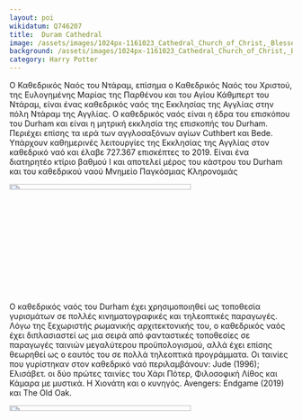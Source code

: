 ```yaml
---
layout: poi
wikidatum: Q746207
title:  Duram Cathedral
image: /assets/images/1024px-1161023_Cathedral_Church_of_Christ,_Blessed_Mary_the_Virgin_and_St_Cuthbert_of_Durham,_Interior,_Cloisters_Durham_20240523_0093_DxO.jpg
background: /assets/images/1024px-1161023_Cathedral_Church_of_Christ,_Blessed_Mary_the_Virgin_and_St_Cuthbert_of_Durham,_Interior,_Cloisters_Durham_20240523_0093_DxO.jpg
category: Harry Potter
---
```


<p>Ο Καθεδρικός Ναός του Ντάραμ, επίσημα ο Καθεδρικός Ναός του Χριστού, της Ευλογημένης Μαρίας της Παρθένου και του Αγίου Κάθμπερτ του Ντάραμ, είναι ένας καθεδρικός ναός της Εκκλησίας της Αγγλίας στην πόλη Ντάραμ της Αγγλίας. Ο καθεδρικός ναός είναι η έδρα του επισκόπου του Durham και είναι η μητρική εκκλησία της επισκοπής του Durham. Περιέχει επίσης τα ιερά των αγγλοσαξόνων αγίων Cuthbert και Bede. Υπάρχουν καθημερινές λειτουργίες της Εκκλησίας της Αγγλίας στον καθεδρικό ναό και έλαβε 727.367 επισκέπτες το 2019. Είναι ένα διατηρητέο κτίριο βαθμού Ι και αποτελεί μέρος του κάστρου του Durham και του καθεδρικού ναού Μνημείο Παγκόσμιας Κληρονομιάς</p>

<img src= "/heritage-promotion/assets/images/1024px-1161023_Cathedral_Church_of_Christ,_Blessed_Mary_the_Virgin_and_St_Cuthbert_of_Durham,_Interior,_Cloisters_Durham_20240523_0093_DxO.jpg" style="width: 80%; height: 5%;">


<p>Ο καθεδρικός ναός του Durham έχει χρησιμοποιηθεί ως τοποθεσία γυρισμάτων σε πολλές κινηματογραφικές και τηλεοπτικές παραγωγές. Λόγω της ξεχωριστής ρωμανικής αρχιτεκτονικής του, ο καθεδρικός ναός έχει διπλασιαστεί ως μια σειρά από φανταστικές τοποθεσίες σε παραγωγές ταινιών μεγαλύτερου προϋπολογισμού, αλλά έχει επίσης θεωρηθεί ως ο εαυτός του σε πολλά τηλεοπτικά προγράμματα. Οι ταινίες που γυρίστηκαν στον καθεδρικό ναό περιλαμβάνουν: Jude (1996); Ελισάβετ. οι δύο πρώτες ταινίες του Χάρι Πότερ, Φιλοσοφική Λίθος και Κάμαρα με μυστικά. Η Χιονάτη και ο κυνηγός. Avengers: Endgame (2019) και The Old Oak.</p>

<img src= "/heritage-promotion/assets/images/1161023_Cathedral_Church_of_Christ,_Blessed_Mary_the_Virgin_and_St_Cuthbert_of_Durham,_Interior,_Nave_Durham_20240523_0032_DxO (1).jpg" style="width: 80%; height: 5%;">
